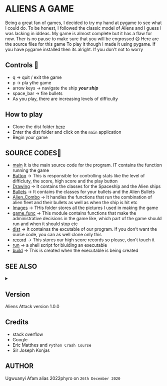 # ALIENS A GAME

Being a great fan of games, I decided to try my hand at pygame to see what I could do. To be honest, I followed the classic model of
Aliens and I guess I was lacking in iddeas. My game is almost complete but it has a flaw for now. Ther is no pause to make sure that you will be engrossed :laughing:
Here are the source files for this game To play it though I made it using pygame. If you have pygame installed then its alright. If you don't not to worry

## Controls :scroll:

* q -> quit / exit the game
* p -> pla ythe game
* arrow keys   -> navigate the ship ***your ship***
* space_bar    -> fire bullets
* As you play, there are increasing levels of difficulty

## How to play

* Clone the dist folder [here](./dist)
* Enter the dist folder and click on the ``main`` application
* Begin your game

## SOURCE CODES:open_file_folder:

* [main](./main.py) It is the main source code for the program. IT contains the function running the game
* [Button](./Button.py) -> This is responsible for controlling stats like the level of difficluty, the score, high score and the play button
* [Drawing](./Drawing.py) -> It contains the classes for the Spaceship and the Alien ships
* [Bullets](./bullets.py) -> It contains the classes for your bullets and the Alien Bullets
* [Alien_Combo](./Alien_combo.py) -> It handles the functions that run the combination of alien fleet and their bullets as well as when the ship is hit etc
* [Images](./Images) -> THis folder stores all the pictures I used in making the game
* [game_func](./game_func.py) -> This module contains functions that make the administrative decisions in the game like, which part of the game should run and when it should stop etc
* [dist](./dist) -> It containss the excutable of our program. If you don't want the ource code, you can as well clone only this
* [record](./record) -> This stores our high score records so please, don't touch it
* [run](./run) -> a shell script for biuiding an executable
* [build](./build) -> This is created when the executable is being created

## SEE ALSO

<details>
  <summary></summary>

## How to build a python executable

* If you have pygame on your system or any other python module and you wish to build an executable, then you can use pyinstaller. If you don't have pyinstaller, then run this to install
* **pip install pyinstaller**
* To build the file into an executable run this on your terminal
``pyinstaller --onefile -w filename.py``
The -w option tells the pyinstaller not to open a terminal when running the program. If you need a terminal, you can remove that flag. Read up more on pyinstaller to know more.
* In this case, it was ***pyinstaller --onefile -w main.py***
* Your executable will be inside a ``dist`` directory/folder
* If the program runs on dependencies like pictures or the rest, move it to the **dist** directory/folder
* The game is kinda experimental but I guarantee a good performance
* Guess python is a compiled language after all :stuck_out_tongue_winking_eye:

</details>

## Version

Aliens Attack version 1.0.0

## Credits

* stack overflow
* Google
* Eric Matthes and ``Python Crash Course``
* Sir Joseph Konjas

## AUTHOR

Ugwuanyi Afam alias 2022phyro
on ``26th December 2020``
